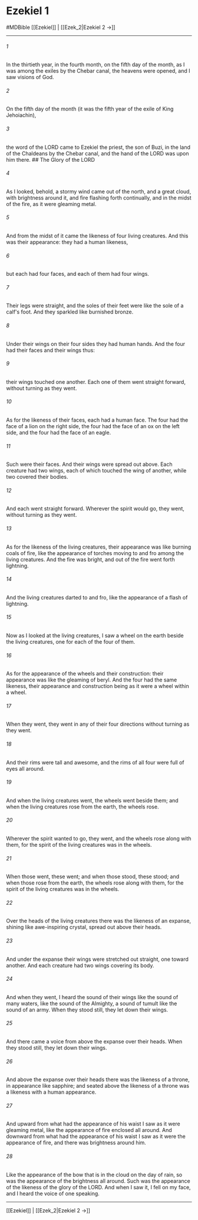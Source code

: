 # Ezekiel 1
#MDBible
[[Ezekiel]] | [[Ezek_2|Ezekiel 2 →]]

***

###### 1 
In the thirtieth year, in the fourth month, on the fifth day of the month, as I was among the exiles by the Chebar canal, the heavens were opened, and I saw visions of God. 

###### 2 
On the fifth day of the month (it was the fifth year of the exile of King Jehoiachin), 

###### 3 
the word of the LORD came to Ezekiel the priest, the son of Buzi, in the land of the Chaldeans by the Chebar canal, and the hand of the LORD was upon him there. ## The Glory of the LORD 

###### 4 
As I looked, behold, a stormy wind came out of the north, and a great cloud, with brightness around it, and fire flashing forth continually, and in the midst of the fire, as it were gleaming metal. 

###### 5 
And from the midst of it came the likeness of four living creatures. And this was their appearance: they had a human likeness, 

###### 6 
but each had four faces, and each of them had four wings. 

###### 7 
Their legs were straight, and the soles of their feet were like the sole of a calf's foot. And they sparkled like burnished bronze. 

###### 8 
Under their wings on their four sides they had human hands. And the four had their faces and their wings thus: 

###### 9 
their wings touched one another. Each one of them went straight forward, without turning as they went. 

###### 10 
As for the likeness of their faces, each had a human face. The four had the face of a lion on the right side, the four had the face of an ox on the left side, and the four had the face of an eagle. 

###### 11 
Such were their faces. And their wings were spread out above. Each creature had two wings, each of which touched the wing of another, while two covered their bodies. 

###### 12 
And each went straight forward. Wherever the spirit would go, they went, without turning as they went. 

###### 13 
As for the likeness of the living creatures, their appearance was like burning coals of fire, like the appearance of torches moving to and fro among the living creatures. And the fire was bright, and out of the fire went forth lightning. 

###### 14 
And the living creatures darted to and fro, like the appearance of a flash of lightning. 

###### 15 
Now as I looked at the living creatures, I saw a wheel on the earth beside the living creatures, one for each of the four of them. 

###### 16 
As for the appearance of the wheels and their construction: their appearance was like the gleaming of beryl. And the four had the same likeness, their appearance and construction being as it were a wheel within a wheel. 

###### 17 
When they went, they went in any of their four directions without turning as they went. 

###### 18 
And their rims were tall and awesome, and the rims of all four were full of eyes all around. 

###### 19 
And when the living creatures went, the wheels went beside them; and when the living creatures rose from the earth, the wheels rose. 

###### 20 
Wherever the spirit wanted to go, they went, and the wheels rose along with them, for the spirit of the living creatures was in the wheels. 

###### 21 
When those went, these went; and when those stood, these stood; and when those rose from the earth, the wheels rose along with them, for the spirit of the living creatures was in the wheels. 

###### 22 
Over the heads of the living creatures there was the likeness of an expanse, shining like awe-inspiring crystal, spread out above their heads. 

###### 23 
And under the expanse their wings were stretched out straight, one toward another. And each creature had two wings covering its body. 

###### 24 
And when they went, I heard the sound of their wings like the sound of many waters, like the sound of the Almighty, a sound of tumult like the sound of an army. When they stood still, they let down their wings. 

###### 25 
And there came a voice from above the expanse over their heads. When they stood still, they let down their wings. 

###### 26 
And above the expanse over their heads there was the likeness of a throne, in appearance like sapphire; and seated above the likeness of a throne was a likeness with a human appearance. 

###### 27 
And upward from what had the appearance of his waist I saw as it were gleaming metal, like the appearance of fire enclosed all around. And downward from what had the appearance of his waist I saw as it were the appearance of fire, and there was brightness around him. 

###### 28 
Like the appearance of the bow that is in the cloud on the day of rain, so was the appearance of the brightness all around. Such was the appearance of the likeness of the glory of the LORD. And when I saw it, I fell on my face, and I heard the voice of one speaking. 

***

[[Ezekiel]] | [[Ezek_2|Ezekiel 2 →]]

